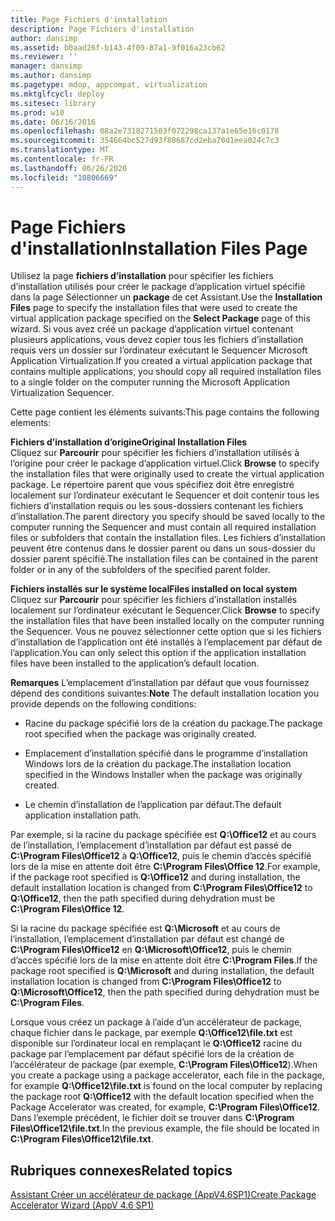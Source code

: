 ```yaml
---
title: Page Fichiers d'installation
description: Page Fichiers d'installation
author: dansimp
ms.assetid: b0aad26f-b143-4f09-87a1-9f016a23cb62
ms.reviewer: ''
manager: dansimp
ms.author: dansimp
ms.pagetype: mdop, appcompat, virtualization
ms.mktglfcycl: deploy
ms.sitesec: library
ms.prod: w10
ms.date: 06/16/2016
ms.openlocfilehash: 08a2e7318271503f072298ca137a1e65e16c0178
ms.sourcegitcommit: 354664bc527d93f80687cd2eba70d1eea024c7c3
ms.translationtype: MT
ms.contentlocale: fr-FR
ms.lasthandoff: 06/26/2020
ms.locfileid: "10806669"
---
```

# <span data-ttu-id="2a652-103">Page Fichiers d'installation</span><span class="sxs-lookup"><span data-stu-id="2a652-103">Installation Files Page</span></span>


<span data-ttu-id="2a652-104">Utilisez la page **fichiers d’installation** pour spécifier les fichiers d’installation utilisés pour créer le package d’application virtuel spécifié dans la page Sélectionner un **package** de cet Assistant.</span><span class="sxs-lookup"><span data-stu-id="2a652-104">Use the **Installation Files** page to specify the installation files that were used to create the virtual application package specified on the **Select Package** page of this wizard.</span></span> <span data-ttu-id="2a652-105">Si vous avez créé un package d’application virtuel contenant plusieurs applications, vous devez copier tous les fichiers d’installation requis vers un dossier sur l’ordinateur exécutant le Sequencer Microsoft Application Virtualization.</span><span class="sxs-lookup"><span data-stu-id="2a652-105">If you created a virtual application package that contains multiple applications, you should copy all required installation files to a single folder on the computer running the Microsoft Application Virtualization Sequencer.</span></span>

<span data-ttu-id="2a652-106">Cette page contient les éléments suivants:</span><span class="sxs-lookup"><span data-stu-id="2a652-106">This page contains the following elements:</span></span>

<a href="" id="original-installation-files"></a>**<span data-ttu-id="2a652-107">Fichiers d’installation d’origine</span><span class="sxs-lookup"><span data-stu-id="2a652-107">Original Installation Files</span></span>**  
<span data-ttu-id="2a652-108">Cliquez sur **Parcourir** pour spécifier les fichiers d’installation utilisés à l’origine pour créer le package d’application virtuel.</span><span class="sxs-lookup"><span data-stu-id="2a652-108">Click **Browse** to specify the installation files that were originally used to create the virtual application package.</span></span> <span data-ttu-id="2a652-109">Le répertoire parent que vous spécifiez doit être enregistré localement sur l’ordinateur exécutant le Sequencer et doit contenir tous les fichiers d’installation requis ou les sous-dossiers contenant les fichiers d’installation.</span><span class="sxs-lookup"><span data-stu-id="2a652-109">The parent directory you specify should be saved locally to the computer running the Sequencer and must contain all required installation files or subfolders that contain the installation files.</span></span> <span data-ttu-id="2a652-110">Les fichiers d’installation peuvent être contenus dans le dossier parent ou dans un sous-dossier du dossier parent spécifié.</span><span class="sxs-lookup"><span data-stu-id="2a652-110">The installation files can be contained in the parent folder or in any of the subfolders of the specified parent folder.</span></span>

<a href="" id="files-installed-on-local-system"></a>**<span data-ttu-id="2a652-111">Fichiers installés sur le système local</span><span class="sxs-lookup"><span data-stu-id="2a652-111">Files installed on local system</span></span>**  
<span data-ttu-id="2a652-112">Cliquez sur **Parcourir** pour spécifier les fichiers d’installation installés localement sur l’ordinateur exécutant le Sequencer.</span><span class="sxs-lookup"><span data-stu-id="2a652-112">Click **Browse** to specify the installation files that have been installed locally on the computer running the Sequencer.</span></span> <span data-ttu-id="2a652-113">Vous ne pouvez sélectionner cette option que si les fichiers d’installation de l’application ont été installés à l’emplacement par défaut de l’application.</span><span class="sxs-lookup"><span data-stu-id="2a652-113">You can only select this option if the application installation files have been installed to the application’s default location.</span></span>

<span data-ttu-id="2a652-114">**Remarques**  L’emplacement d’installation par défaut que vous fournissez dépend des conditions suivantes:</span><span class="sxs-lookup"><span data-stu-id="2a652-114">**Note** The default installation location you provide depends on the following conditions:</span></span>

 

-   <span data-ttu-id="2a652-115">Racine du package spécifié lors de la création du package.</span><span class="sxs-lookup"><span data-stu-id="2a652-115">The package root specified when the package was originally created.</span></span>

-   <span data-ttu-id="2a652-116">Emplacement d’installation spécifié dans le programme d’installation Windows lors de la création du package.</span><span class="sxs-lookup"><span data-stu-id="2a652-116">The installation location specified in the Windows Installer when the package was originally created.</span></span>

-   <span data-ttu-id="2a652-117">Le chemin d’installation de l’application par défaut.</span><span class="sxs-lookup"><span data-stu-id="2a652-117">The default application installation path.</span></span>

<span data-ttu-id="2a652-118">Par exemple, si la racine du package spécifiée est **Q:\\Office12** et au cours de l’installation, l’emplacement d’installation par défaut est passé de **C:\\Program Files\\Office12** à **Q:\\Office12**, puis le chemin d’accès spécifié lors de la mise en attente doit être **C:\\Program Files\\Office 12**.</span><span class="sxs-lookup"><span data-stu-id="2a652-118">For example, if the package root specified is **Q:\\Office12** and during installation, the default installation location is changed from **C:\\Program Files\\Office12** to **Q:\\Office12**, then the path specified during dehydration must be **C:\\Program Files\\Office 12**.</span></span>

<span data-ttu-id="2a652-119">Si la racine du package spécifiée est **Q:\\Microsoft** et au cours de l’installation, l’emplacement d’installation par défaut est changé de **C:\\Program Files\\Office12** en **Q:\\Microsoft\\Office12**, puis le chemin d’accès spécifié lors de la mise en attente doit être **C:\\Program Files**.</span><span class="sxs-lookup"><span data-stu-id="2a652-119">If the package root specified is **Q:\\Microsoft** and during installation, the default installation location is changed from **C:\\Program Files\\Office12** to **Q:\\Microsoft\\Office12**, then the path specified during dehydration must be **C:\\Program Files**.</span></span>

<span data-ttu-id="2a652-120">Lorsque vous créez un package à l’aide d’un accélérateur de package, chaque fichier dans le package, par exemple **Q:\\Office12\\file.txt** est disponible sur l’ordinateur local en remplaçant le **Q:\\Office12** racine du package par l’emplacement par défaut spécifié lors de la création de l’accélérateur de package (par exemple, **C:\\Program Files\\Office12**).</span><span class="sxs-lookup"><span data-stu-id="2a652-120">When you create a package using a package accelerator, each file in the package, for example **Q:\\Office12\\file.txt** is found on the local computer by replacing the package root **Q:\\Office12** with the default location specified when the Package Accelerator was created, for example, **C:\\Program Files\\Office12**.</span></span> <span data-ttu-id="2a652-121">Dans l’exemple précédent, le fichier doit se trouver dans **C:\\Program Files\\Office12\\file.txt**.</span><span class="sxs-lookup"><span data-stu-id="2a652-121">In the previous example, the file should be located in **C:\\Program Files\\Office12\\file.txt**.</span></span>

## <span data-ttu-id="2a652-122">Rubriques connexes</span><span class="sxs-lookup"><span data-stu-id="2a652-122">Related topics</span></span>


[<span data-ttu-id="2a652-123">Assistant Créer un accélérateur de package (AppV4.6SP1)</span><span class="sxs-lookup"><span data-stu-id="2a652-123">Create Package Accelerator Wizard (AppV 4.6 SP1)</span></span>](create-package-accelerator-wizard--appv-46-sp1-.md)

 

 





